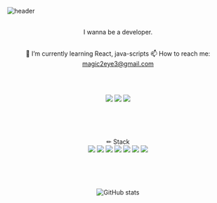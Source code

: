 ![header](https://capsule-render.vercel.app/api?type=wave&text=Jungjiyoung)
<div align="center">
  
<br/>
  I wanna be a developer.

<br/>
<br/>



🌱 I’m currently learning React, java-scripts
📫 How to reach me: magic2eye3@gmail.com

<br/>
<br/>

<a href="https://www.notion.so/Jung-ji-young-a01c09d7f8fb4a2483a0b9e95d606959" target="_blank"><img src="https://img.shields.io/badge/Notion-00c9f2?style=flat-square&logo=notion&logoColor=white"/></a>
<a href="https://github.com/waitzero" target="_blank"><img src="https://img.shields.io/badge/GitHub-2a2a2a?style=flat-square&logo=GigHub&logoColor=white"/></a>
<a href="https://www.instagram.com/magic2eye3/" target="_blank"><img src="https://img.shields.io/badge/Instagram-a3669b?style=flat-square&logo=Instagram&logoColor=white"/></a>

<br/>
<br/>
<br/>

✏ Stack   
<img src="https://img.shields.io/badge/React-61DAFB?style=for-the-badge&logo=React&logoColor=white">
<img src="https://img.shields.io/badge/Recoil-3578E5?style=for-the-badge&logo=Recoil&logoColor=white">
<img src="https://img.shields.io/badge/python-3776AB?style=for-the-badge&logo=python&logoColor=black">
<img src="https://img.shields.io/badge/JavaScript-F7DF1E?style=for-the-badge&logo=javascript&logoColor=white">
<img src="https://img.shields.io/badge/mysql-4479A1?style=for-the-badge&logo=mysql&logoColor=white">
<img src="https://img.shields.io/badge/github-181717?style=for-the-badge&logo=github&logoColor=white">
<img src="https://img.shields.io/badge/git-F05032?style=for-the-badge&logo=git&logoColor=white">

<br/>
<br/>
<br/>


![GitHub stats](https://github-readme-stats.vercel.app/api?username=waitzero&show_icons=true)  
  
</div>
